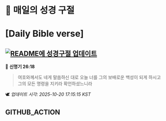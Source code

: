 # 🙏 매일의 성경 구절
# [Daily Bible verse]
## [![README에 성경구절 업데이트](https://github.com/DONGSUKA/first_test/actions/workflows/update-readme-bible.yml/badge.svg)](https://github.com/DONGSUKA/first_test/actions/workflows/update-readme-bible.yml)
<!-- START_BIBLE_VERSE -->
📖 **신명기 26:18**
> 여호와께서도 네게 말씀하신 대로 오늘 너를 그의 보배로운 백성이 되게 하시고 그의 모든 명령을 지키라 확언하셨느니라

🕊️ _업데이트 시각: 2025-10-20 17:15:15 KST_
  <!-- END_BIBLE_VERSE -->
## GITHUB_ACTION
